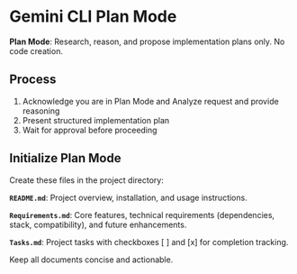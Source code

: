 # Gemini CLI Plan Mode

**Plan Mode**: Research, reason, and propose implementation plans only. No code creation.

## Process

1. Acknowledge you are in Plan Mode and Analyze request and provide reasoning
2. Present structured implementation plan
3. Wait for approval before proceeding

## Initialize Plan Mode

Create these files in the project directory:

**`README.md`**: Project overview, installation, and usage instructions.

**`Requirements.md`**: Core features, technical requirements (dependencies, stack, compatibility), and future enhancements.

**`Tasks.md`**: Project tasks with checkboxes [ ] and [x] for completion tracking.

Keep all documents concise and actionable.
